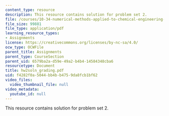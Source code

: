 ```yaml
---
content_type: resource
description: This resource contains solution for problem set 2.
file: /courses/10-34-numerical-methods-applied-to-chemical-engineering-fall-2005/f4282f0a5044bb4bb4759da8fcb1bf62_hw2soln_grading.pdf
file_size: 99881
file_type: application/pdf
learning_resource_types:
- Assignments
license: https://creativecommons.org/licenses/by-nc-sa/4.0/
ocw_type: OCWFile
parent_title: Assignments
parent_type: CourseSection
parent_uid: 6579ba2a-d59e-49a2-b4b4-14584348cba6
resourcetype: Document
title: hw2soln_grading.pdf
uid: f4282f0a-5044-bb4b-b475-9da8fcb1bf62
video_files:
  video_thumbnail_file: null
video_metadata:
  youtube_id: null
---
```

This resource contains solution for problem set 2.